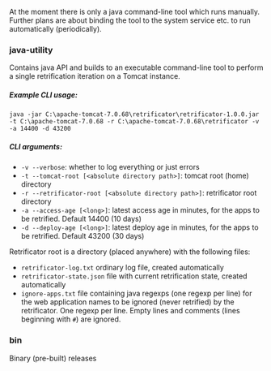 At the moment there is only a java command-line tool which runs manually.
Further plans are about binding the tool to the system service etc. to run automatically (periodically).

### java-utility
Contains java API and builds to an executable command-line tool to perform a single retrification iteration on a Tomcat instance.

##### Example CLI usage:
`java -jar C:\apache-tomcat-7.0.68\retrificator\retrificator-1.0.0.jar -t C:\apache-tomcat-7.0.68 -r C:\apache-tomcat-7.0.68\retrificator -v -a 14400 -d 43200`

##### CLI arguments:
- `-v --verbose`: whether to log everything or just errors
- `-t --tomcat-root [<absolute directory path>]`: tomcat root (home) directory
- `-r --retrificator-root [<absolute directory path>]`: retrificator root directory
- `-a --access-age [<long>]`: latest access age in minutes, for the apps to be retrified. Default 14400 (10 days)
- `-d --deploy-age [<long>]`: latest deploy age in minutes, for the apps to be retrified. Default 43200 (30 days)

Retrificator root is a directory (placed anywhere) with the following files:
- `retrificator-log.txt` ordinary log file, created automatically
- `retrificator-state.json` file with current retrification state, created automatically
- `ignore-apps.txt` file containing java regexps (one regexp per line) for the web application names to be ignored (never retrified) by the retrificator. One regexp per line. Empty lines and comments (lines beginning with `#`) are ignored.

### bin
Binary (pre-built) releases
